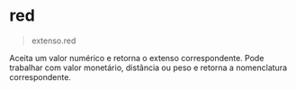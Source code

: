 # red

>extenso.red

Aceita um valor numérico e retorna o extenso correspondente. Pode trabalhar com valor monetário, distância ou peso e retorna a nomenclatura correspondente.

